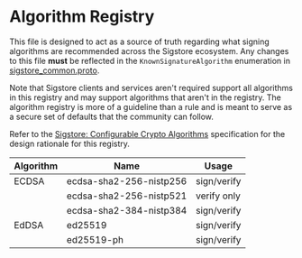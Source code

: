 # Algorithm Registry

This file is designed to act as a source of truth regarding what signing
algorithms are recommended across the Sigstore ecosystem. Any changes to this
file **must** be reflected in the `KnownSignatureAlgorithm` enumeration in
[sigstore_common.proto](../protos/sigstore_common.proto).

Note that Sigstore clients and services aren't required support all algorithms
in this registry and may support algorithms that aren't in the registry. The
algorithm registry is more of a guideline than a rule and is meant to serve as
a secure set of defaults that the community can follow.

Refer to the [Sigstore: Configurable Crypto Algorithms](https://docs.google.com/document/d/18vTKFvTQdRt3OGz6Qd1xf04o-hugRYSup-1EAOWn7MQ/)
specification for the design rationale for this registry.

| Algorithm | Name | Usage |
| --- | --- | --- |
| ECDSA | ecdsa-sha2-256-nistp256 | sign/verify |
|| ecdsa-sha2-256-nistp521 | verify only |
|| ecdsa-sha2-384-nistp384 | sign/verify |
| EdDSA | ed25519 | sign/verify |
|| ed25519-ph | sign/verify |
